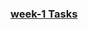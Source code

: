### [week-1 Tasks](https://docs.google.com/document/d/1uJvuX050cMDx4Dn9GS544-J5fO6jfTZdVumUx0MX6dA/edit?usp=sharing)